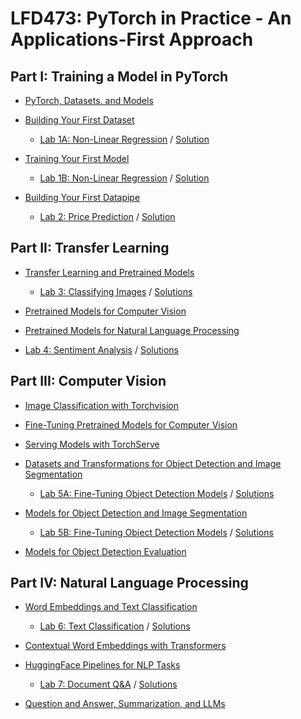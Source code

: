 # LFD473: PyTorch in Practice - An Applications-First Approach

## Part I: Training a Model in PyTorch

- [PyTorch, Datasets. and Models](https://colab.research.google.com/github/lftraining/LFD473-code/blob/master/notebooks/Chapter2.ipynb)

- [Building Your First Dataset](https://colab.research.google.com/github/lftraining/LFD473-code/blob/master/notebooks/Chapter3%20(GPU).ipynb)

  - [Lab 1A: Non-Linear Regression](https://colab.research.google.com/github/lftraining/LFD473-code/blob/master/labs/Lab%201A.ipynb) / [Solution](https://colab.research.google.com/github/lftraining/LFD473-code/blob/master/solutions/Solved%20Lab%201A.ipynb)

- [Training Your First Model](https://colab.research.google.com/github/lftraining/LFD473-code/blob/master/notebooks/Chapter4.ipynb)

  - [Lab 1B: Non-Linear Regression](https://colab.research.google.com/github/lftraining/LFD473-code/blob/master/labs/Lab%201B.ipynb) / [Solution](https://colab.research.google.com/github/lftraining/LFD473-code/blob/master/solutions/Solved%20Lab%201B.ipynb)

- [Building Your First Datapipe](https://colab.research.google.com/github/lftraining/LFD473-code/blob/master/notebooks/Chapter5.ipynb)

  - [Lab 2: Price Prediction](https://colab.research.google.com/github/lftraining/LFD473-code/blob/master/labs/Lab%202.ipynb) / [Solution](https://colab.research.google.com/github/lftraining/LFD473-code/blob/master/solutions/Solved%20Lab%202.ipynb)

## Part II: Transfer Learning

- [Transfer Learning and Pretrained Models](https://colab.research.google.com/github/lftraining/LFD473-code/blob/master/notebooks/Chapter6.ipynb)

  - [Lab 3: Classifying Images](https://colab.research.google.com/github/lftraining/LFD473-code/blob/master/labs/Lab%203.ipynb) / [Solutions](https://colab.research.google.com/github/lftraining/LFD473-code/blob/master/solutions/Solved%20Lab%203.ipynb)

- [Pretrained Models for Computer Vision](https://colab.research.google.com/github/lftraining/LFD473-code/blob/master/notebooks/Chapter7.ipynb)

- [Pretrained Models for Natural Language Processing](https://colab.research.google.com/github/lftraining/LFD473-code/blob/master/notebooks/Chapter8.ipynb)

- [Lab 4: Sentiment Analysis](https://colab.research.google.com/github/lftraining/LFD473-code/blob/master/labs/Lab%204.ipynb) / [Solutions](https://colab.research.google.com/github/lftraining/LFD473-code/blob/master/solutions/Solved%20Lab%204.ipynb)

## Part III: Computer Vision

- [Image Classification with Torchvision](https://colab.research.google.com/github/lftraining/LFD473-code/blob/master/notebooks/Chapter9%20(GPU).ipynb)

- [Fine-Tuning Pretrained Models for Computer Vision](https://colab.research.google.com/github/lftraining/LFD473-code/blob/master/notebooks/Chapter10%20(GPU).ipynb)

- [Serving Models with TorchServe](https://colab.research.google.com/github/lftraining/LFD473-code/blob/master/notebooks/Chapter11.ipynb)

- [Datasets and Transformations for Object Detection and Image Segmentation](https://colab.research.google.com/github/lftraining/LFD473-code/blob/master/notebooks/Chapter12.ipynb)

  - [Lab 5A: Fine-Tuning Object Detection Models](https://colab.research.google.com/github/lftraining/LFD473-code/blob/master/labs/Lab%205A.ipynb) / [Solutions](https://colab.research.google.com/github/lftraining/LFD473-code/blob/master/solutions/Solved%20Lab%205A.ipynb)

- [Models for Object Detection and Image Segmentation](https://colab.research.google.com/github/lftraining/LFD473-code/blob/master/notebooks/Chapter13.ipynb)

  - [Lab 5B: Fine-Tuning Object Detection Models](https://colab.research.google.com/github/lftraining/LFD473-code/blob/master/labs/Lab%205B.ipynb) / [Solutions](https://colab.research.google.com/github/lftraining/LFD473-code/blob/master/solutions/Solved%20Lab%205B.ipynb)

- [Models for Object Detection Evaluation](https://colab.research.google.com/github/lftraining/LFD473-code/blob/master/notebooks/Chapter14%20(GPU).ipynb)

## Part IV: Natural Language Processing

- [Word Embeddings and Text Classification](https://colab.research.google.com/github/lftraining/LFD473-code/blob/master/notebooks/Chapter15.ipynb)

  - [Lab 6: Text Classification](https://colab.research.google.com/github/lftraining/LFD473-code/blob/master/labs/Lab%206.ipynb) / [Solutions](https://colab.research.google.com/github/lftraining/LFD473-code/blob/master/solutions/Solved%20Lab%206.ipynb)

- [Contextual Word Embeddings with Transformers](https://colab.research.google.com/github/lftraining/LFD473-code/blob/master/notebooks/Chapter16%20(GPU).ipynb)

- [HuggingFace Pipelines for NLP Tasks](https://colab.research.google.com/github/lftraining/LFD473-code/blob/master/notebooks/Chapter17%20(GPU).ipynb)

  - [Lab 7: Document Q&A](https://colab.research.google.com/github/lftraining/LFD473-code/blob/master/labs/Lab%207.ipynb) / [Solutions](https://colab.research.google.com/github/lftraining/LFD473-code/blob/master/solutions/Solved%20Lab%207.ipynb)

- [Question and Answer, Summarization, and LLMs](https://colab.research.google.com/github/lftraining/LFD473-code/blob/master/notebooks/Chapter18%20(GPU).ipynb)
